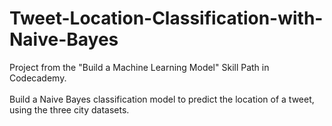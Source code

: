 # Tweet-Location-Classification-with-Naive-Bayes
Project from the "Build a Machine Learning Model" Skill Path in Codecademy.</br></br>
Build a Naive Bayes classification model to predict the location of a tweet, using the three city datasets.
